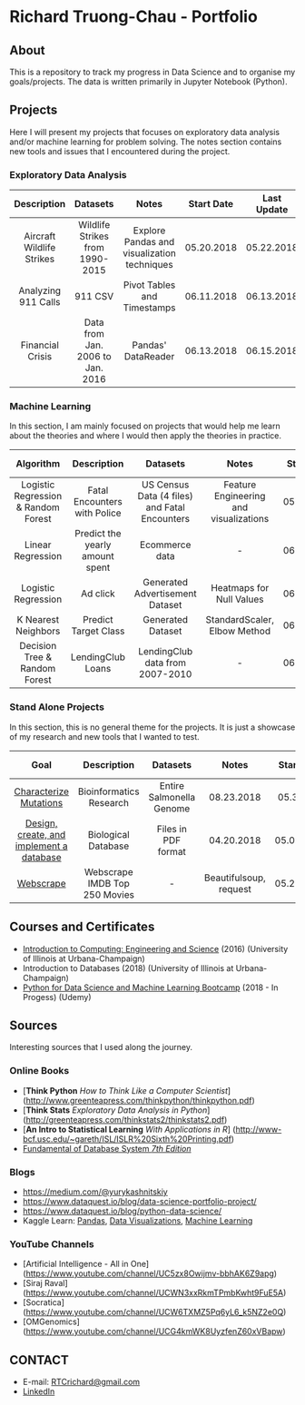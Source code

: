 # Richard Truong-Chau - Portfolio

## About

This is a repository to track my progress in Data Science and to organise my goals/projects. The data is written primarily in Jupyter Notebook (Python).  

## Projects

Here I will present my projects that focuses on exploratory data analysis and/or machine learning for problem solving. The notes section contains new tools and issues that I encountered during the project.

### Exploratory Data Analysis
|Description   |Datasets   |Notes    |Start Date   |Last Update  |
|:------------:|:---------:|:-------:|:-----------:|:-----------:|
|Aircraft Wildlife Strikes |Wildlife Strikes from 1990-2015| Explore Pandas and visualization techniques|05.20.2018|05.22.2018|
|Analyzing 911 Calls|911 CSV|Pivot Tables and Timestamps|06.11.2018|06.13.2018|
|Financial Crisis |Data from Jan. 2006 to Jan. 2016|Pandas' DataReader|06.13.2018|06.15.2018|

### Machine Learning

In this section, I am mainly focused on projects that would help me learn about the theories and where I would then apply the theories in practice.

|Algorithm  |Description   |Datasets   |Notes    |Start Date   |Last Update  |
|:---------:|:------------:|:---------:|:-------:|:-----------:|:-----------:|
|Logistic Regression & Random Forest|Fatal Encounters with Police|US Census Data (4 files) and Fatal Encounters| Feature Engineering and visualizations|05.31.2018|06.27.2018| 
|Linear Regression|Predict the yearly amount spent|Ecommerce data|-|06.20.2018|06.20.2018|
|Logistic Regression|Ad click|Generated Advertisement Dataset|Heatmaps for Null Values|06.21.2018|06.22.2018|
|K Nearest Neighbors|Predict Target Class|Generated Dataset|StandardScaler, Elbow Method|06.22.2018|06.23.2018|
|Decision Tree & Random Forest|LendingClub Loans|LendingClub data from 2007-2010|-|06.25.2018|06.27.2018|

### Stand Alone Projects

In this section, this is no general theme for the projects.  It is just a showcase of my research and new tools that I wanted to test.


|Goal |Description   |Datasets   |Notes    |Start Date   |Last Update  |
|:---------:|:------------:|:---------:|:-------:|:-----------:|:-----------:|
|[Characterize Mutations](https://github.com/truongc2/Genome-Curation)|Bioinformatics Research|Entire Salmonella Genome|08.23.2018|05.3.2018|
|[Design, create, and implement a database](https://github.com/truongc2/Genome-Database-Design-Creation-and-Testing)|Biological Database|Files in PDF format|04.20.2018|05.09.2018|
|[Webscrape](https://github.com/truongc2/Exploratory-Data-Analysis-Wildlife-Strike-)|Webscrape IMDB Top 250 Movies|-|Beautifulsoup, request|05.25.2018|06.02.2018|

## Courses and Certificates

- [Introduction to Computing: Engineering and Science](https://courses.illinois.edu/schedule/2018/fall/CS/101) (2016) (University of Illinois at Urbana-Champaign)
- Introduction to Databases (2018) (University of Illinois at Urbana-Champaign)
- [Python for Data Science and Machine Learning Bootcamp](https://www.udemy.com/python-for-data-science-and-machine-learning-bootcamp/learn/v4/) (2018 - In Progess) (Udemy)

## Sources

Interesting sources that I used along the journey.

### Online Books

- [**Think Python** *How to Think Like a Computer Scientist*] (http://www.greenteapress.com/thinkpython/thinkpython.pdf)
- [**Think Stats** *Exploratory Data Analysis in Python*] (http://greenteapress.com/thinkstats2/thinkstats2.pdf)
- [**An Intro to Statistical Learning** *With Applications in R*] (http://www-bcf.usc.edu/~gareth/ISL/ISLR%20Sixth%20Printing.pdf)
- [Fundamental of Database System *7th Edition*](http://noahc.me/Fundamentals%20of%20Database%20Systems%20(7th%20edition).pdf)

### Blogs

- https://medium.com/@yurykashnitskiy
- https://www.dataquest.io/blog/data-science-portfolio-project/
- https://www.dataquest.io/blog/python-data-science/
- Kaggle Learn: [Pandas](https://www.kaggle.com/learn/pandas), [Data Visualizations](https://www.kaggle.com/learn/data-visualisation), [Machine Learning](https://www.kaggle.com/learn/machine-learning)

### YouTube Channels

- [Artificial Intelligence - All in One] (https://www.youtube.com/channel/UC5zx8Owijmv-bbhAK6Z9apg)
- [Siraj Raval] (https://www.youtube.com/channel/UCWN3xxRkmTPmbKwht9FuE5A)
- [Socratica] (https://www.youtube.com/channel/UCW6TXMZ5Pq6yL6_k5NZ2e0Q)
- [OMGenomics] (https://www.youtube.com/channel/UCG4kmWK8UyzfenZ60xVBapw)

## CONTACT
- E-mail: RTCrichard@gmail.com
- [LinkedIn](https://www.linkedin.com/in/richard-truong-chau-1024b7128/)



